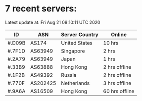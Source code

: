 # 7 recent servers:

Latest update at: Fri Aug 21 08:10:11 UTC 2020

| ID | ASN | Server Country | Online |
| -- | --- | -------------- | ------ |
| #.D09B | AS174 | United States | 10 hrs |
| #.7F1D | AS63949 | Singapore | 2 hrs |
| #.2A79 | AS63949 | Japan | 1 hrs |
| #.33B9 | AS63888 | Hong Kong | 2 hrs offline |
| #.1F2B | AS49392 | Russia | 2 hrs offline |
| #.770F | AS202425 | Netherlands | 3 hrs offline |
| #.9A6A | AS16509 | Hong Kong | 60 hrs offline |

